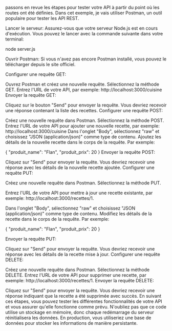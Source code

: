 passons en revue les étapes pour tester votre API à partir du point où les routes ont été définies. Dans cet exemple, je vais utiliser Postman, un outil populaire pour tester les API REST.

Lancer le serveur:
Assurez-vous que votre serveur Node.js est en cours d'exécution. Vous pouvez le lancer avec la commande suivante dans votre terminal:

node server.js

Ouvrir Postman:
Si vous n'avez pas encore Postman installé, vous pouvez le télécharger depuis le site officiel.

Configurer une requête GET:

Ouvrez Postman et créez une nouvelle requête.
Sélectionnez la méthode GET.
Entrez l'URL de votre API, par exemple: http://localhost:3000/cuisine
Envoyer la requête GET:

Cliquez sur le bouton "Send" pour envoyer la requête.
Vous devriez recevoir une réponse contenant la liste des recettes.
Configurer une requête POST:

Créez une nouvelle requête dans Postman.
Sélectionnez la méthode POST.
Entrez l'URL de votre API pour ajouter une nouvelle recette, par exemple: http://localhost:3000/cuisine
Dans l'onglet "Body", sélectionnez "raw" et choisissez "JSON (application/json)" comme type de contenu.
Ajoutez les détails de la nouvelle recette dans le corps de la requête. Par exemple:

{
  "produit_name": "Flan",
  "produit_prix": 20
}
Envoyer la requête POST:

Cliquez sur "Send" pour envoyer la requête.
Vous devriez recevoir une réponse avec les détails de la nouvelle recette ajoutée.
Configurer une requête PUT:

Créez une nouvelle requête dans Postman.
Sélectionnez la méthode PUT.

Entrez l'URL de votre API pour mettre à jour une recette existante, par exemple: http://localhost:3000/recettes/1.

Dans l'onglet "Body", sélectionnez "raw" et choisissez "JSON (application/json)" comme type de contenu.
Modifiez les détails de la recette dans le corps de la requête. Par exemple:

{
  "produit_name": "Flan",
  "produit_prix": 20
}

Envoyer la requête PUT:

Cliquez sur "Send" pour envoyer la requête.
Vous devriez recevoir une réponse avec les détails de la recette mise à jour.
Configurer une requête DELETE:

Créez une nouvelle requête dans Postman.
Sélectionnez la méthode DELETE.
Entrez l'URL de votre API pour supprimer une recette, par exemple: http://localhost:3000/recettes/1.
Envoyer la requête DELETE:

Cliquez sur "Send" pour envoyer la requête.
Vous devriez recevoir une réponse indiquant que la recette a été supprimée avec succès.
En suivant ces étapes, vous pouvez tester les différentes fonctionnalités de votre API et vous assurer qu'elle fonctionne comme prévu. N'oubliez pas que ce code utilise un stockage en mémoire, donc chaque redémarrage du serveur réinitialisera les données. En production, vous utiliseriez une base de données pour stocker les informations de manière persistante.